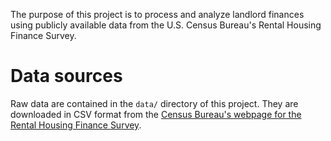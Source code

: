 The purpose of this project is to process and analyze landlord finances using publicly available data from the U.S. Census Bureau's Rental Housing Finance Survey.

# Data sources
Raw data are contained in the `data/` directory of this project. They are downloaded in CSV format from the [Census Bureau's webpage for the Rental Housing Finance Survey](https://www.census.gov/programs-surveys/rhfs/data.html). 
